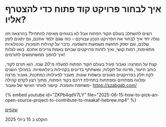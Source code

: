 # איך לבחור פרויקט קוד פתוח כדי להצטרף אליו?

רוצים להשתלב בעולם הקוד הפתוח אבל לא בטוחים מאיפה להתחיל?
בהרצאה הזו נגלה יחד איך לבחור את הפרויקט הנכון עבורכם – כזה שגם ילמד אתכם, גם יתאים לזמן שלכם, וגם יספק תחושת משמעות והשפעה.
נדבר על קהילות תומכות, טכנולוגיות מתאימות, רמות קושי, ואיך לזהות פרויקטים שבהם באמת צריכים אתכם.
בואו לגלות איך להפוך ממשתמשים לתורמים!

קצת על המרצה:
גאבור פעיל בעולם הקוד הפתוח למעלה מ־20 שנה. הוא תורם לקוד, כותב תיעוד, מדווח על תקלות, ומשתתף בדיונים בקהילות בינלאומיות. במהלך השנים לקח חלק בפרויקטים מגוונים ובשפות שונות. מעבר לפעילותו כמתכנת, גאבור מרצה ומלווה מפתחים ומפתחות בתחילת דרכם בקוד הפתוח, מתוך רצון לקדם קהילה משתפת ותומכת.
קישור לאתר האישי של גאבור- https://szabgab.com/

{% embed youtube id="ZKPb4qdV7LY" file="2025-06-15-how-to-pick-an-open-source-project-to-contribute-to-maakaf-hebrew.mp4" %}

[שקפים](https://slides.code-maven.com/osdc/project/)

הוקלט ב 15 ביולי 2025
